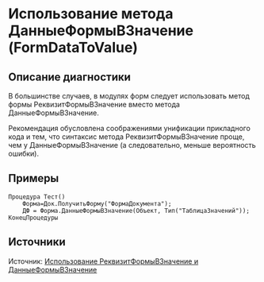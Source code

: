 # Использование метода ДанныеФормыВЗначение (FormDataToValue)

<!-- Блоки выше заполняются автоматически, не трогать -->
## Описание диагностики
<!-- Описание диагностики заполняется вручную. Необходимо понятным языком описать смысл и схему работу -->
В большинстве случаев, в модулях форм следует использовать метод формы РеквизитФормыВЗначение вместо метода ДанныеФормыВЗначение.

Рекомендация обусловлена соображениями унификации прикладного кода и тем, что синтаксис метода РеквизитФормыВЗначение проще, чем у ДанныеФормыВЗначение (а следовательно, меньше вероятность ошибки).
## Примеры
<!-- В данном разделе приводятся примеры, на которые диагностика срабатывает, а также можно привести пример, как можно исправить ситуацию -->
```bsl
Процедура Тест()
    Форма=Док.ПолучитьФорму("ФормаДокумента");
    ДФ = Форма.ДанныеФормыВЗначение(Объект, Тип("ТаблицаЗначений"));
КонецПроцедуры
```
## Источники
<!-- Необходимо указывать ссылки на все источники, из которых почерпнута информация для создания диагностики -->

Источник: [Использование РеквизитФормыВЗначение и ДанныеФормыВЗначение](https://its.1c.ru/db/v8std#content:409:hdoc)
